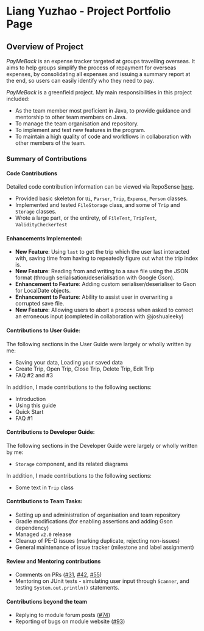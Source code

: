 # Liang Yuzhao - Project Portfolio Page

## Overview of Project

_PayMeBack_ is an expense tracker targeted at groups travelling overseas. It aims to help groups simplify the process of
repayment for overseas expenses, by consolidating all expenses and issuing a summary report at the end, so users can easily
identify who they need to pay.

_PayMeBack_ is a greenfield project. My main responsibilities in this project included:
- As the team member most proficient in Java, to provide guidance and mentorship to other team members on Java.
- To manage the team organisation and repository.
- To implement and test new features in the program.
- To maintain a high quality of code and workflows in collaboration with other members of the team.

### Summary of Contributions

#### Code Contributions

Detailed code contribution information can be viewed via RepoSense [here](https://nus-cs2113-ay2122s1.github.io/tp-dashboard/?search=&sort=groupTitle&sortWithin=title&timeframe=commit&mergegroup=&groupSelect=groupByRepos&breakdown=true&checkedFileTypes=docs~functional-code~test-code~other&since=2021-09-25&tabOpen=true&tabType=authorship&tabAuthor=yeezao&tabRepo=AY2122S1-CS2113T-T12-2%2Ftp%5Bmaster%5D&authorshipIsMergeGroup=false&authorshipFileTypes=docs~functional-code~test-code~other&authorshipIsBinaryFileTypeChecked=false).

- Provided basic skeleton for `Ui`, `Parser`, `Trip`, `Expense`, `Person` classes.
- Implemented and tested `FileStorage` class, and some of `Trip` and `Storage` classes.
- Wrote a large part, or the entirety, of `FileTest`, `TripTest`, `ValidityCheckerTest`

#### Enhancements Implemented:

- **New Feature**: Using `last` to get the trip which the user last interacted with, saving time from having to repeatedly figure
  out what the trip index is.
- **New Feature**: Reading from and writing to a save file using the JSON format (through serialisation/deserialisation with Google Gson).
- **Enhancement to Feature**: Adding custom serialiser/deserialiser to Gson for LocalDate objects.
- **Enhancement to Feature**: Ability to assist user in overwriting a corrupted save file.
- **New Feature**: Allowing users to abort a process when asked to correct an erroneous input (completed in collaboration with @joshualeeky)

#### Contributions to User Guide:

The following sections in the User Guide were largely or wholly written by me:

- Saving your data, Loading your saved data
- Create Trip, Open Trip, Close Trip, Delete Trip, Edit Trip
- FAQ #2 and #3

In addition, I made contributions to the following sections:

- Introduction
- Using this guide
- Quick Start
- FAQ #1

#### Contributions to Developer Guide:

The following sections in the Developer Guide were largely or wholly written by me:

- `Storage` component, and its related diagrams

In addition, I made contributions to the following sections:

- Some text in `Trip` class

#### Contributions to Team Tasks:

- Setting up and administration of organisation and team repository
- Gradle modifications (for enabling assertions and adding Gson dependency)
- Managed `v2.0` release
- Cleanup of PE-D issues (marking duplicate, rejecting non-issues)
- General maintenance of issue tracker (milestone and label assignment)

#### Review and Mentoring contributions

- Comments on PRs ([#31](https://github.com/AY2122S1-CS2113T-T12-2/tp/pull/31#discussion_r723066635),
  [#42](https://github.com/AY2122S1-CS2113T-T12-2/tp/pull/42#discussion_r725532182), [#55](https://github.com/AY2122S1-CS2113T-T12-2/tp/pull/55#discussion_r726785554))
- Mentoring on JUnit tests - simulating user input through `Scanner`, and testing `System.out.println()` statements.

#### Contributions beyond the team

- Replying to module forum posts ([#74](https://github.com/nus-cs2113-AY2122S1/forum/issues/74#issuecomment-922768286))
- Reporting of bugs on module website ([#93](https://github.com/nus-cs2113-AY2122S1/forum/issues/93))